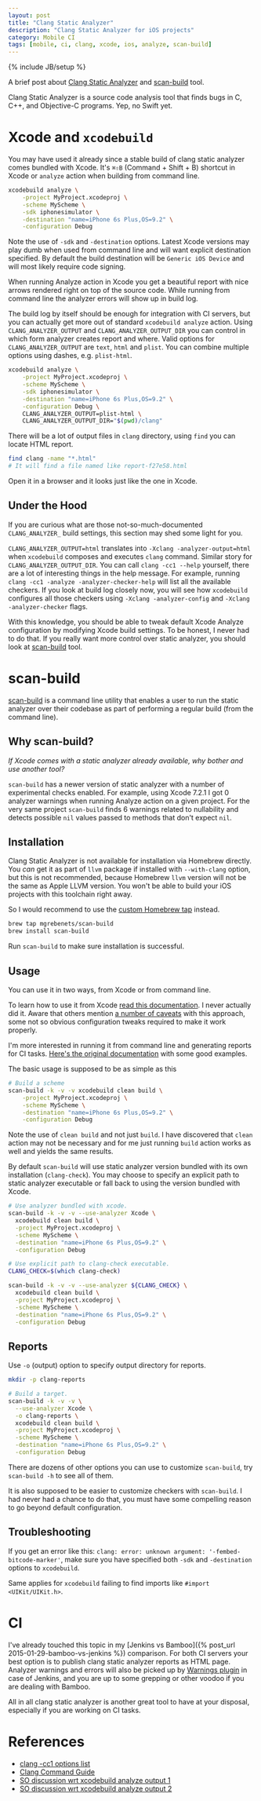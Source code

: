 ```yaml
---
layout: post
title: "Clang Static Analyzer"
description: "Clang Static Analyzer for iOS projects"
category: Mobile CI
tags: [mobile, ci, clang, xcode, ios, analyze, scan-build]
---
```

{% include JB/setup %}

A brief post about [Clang Static Analyzer](http://clang-analyzer.llvm.org/) and [scan-build](http://clang-analyzer.llvm.org/scan-build.html) tool.

<!--more-->

Clang Static Analyzer is a source code analysis tool that finds bugs in C, C++, and Objective-C programs. Yep, no Swift yet.

# Xcode and `xcodebuild`

You may have used it already since a stable build of clang static analyzer comes bundled with Xcode. It's `⌘⇧B` (Command + Shift + B) shortcut in Xcode or `analyze` action when building from command line.

```bash
xcodebuild analyze \
    -project MyProject.xcodeproj \
    -scheme MyScheme \
    -sdk iphonesimulator \
    -destination "name=iPhone 6s Plus,OS=9.2" \
    -configuration Debug
```

Note the use of `-sdk` and `-destination` options. Latest Xcode versions may play dumb when used from command line and will want explicit destination specified. By default the build destination will be `Generic iOS Device` and will most likely require code signing.

When running Analyze action in Xcode you get a beautiful report with nice arrows rendered right on top of the source code.
While running from command line the analyzer errors will show up in build log.

The build log by itself should be enough for integration with CI servers, but you can actually get more out of standard `xcodebuild analyze` action. Using `CLANG_ANALYZER_OUTPUT` and `CLANG_ANALYZER_OUTPUT_DIR` you can control in which form analyzer creates report and where. Valid options for `CLANG_ANALYZER_OUTPUT` are `text`, `html` and `plist`. You can combine multiple options using dashes, e.g. `plist-html`.

```bash
xcodebuild analyze \
    -project MyProject.xcodeproj \
    -scheme MyScheme \
    -sdk iphonesimulator \
    -destination "name=iPhone 6s Plus,OS=9.2" \
    -configuration Debug \
    CLANG_ANALYZER_OUTPUT=plist-html \
    CLANG_ANALYZER_OUTPUT_DIR="$(pwd)/clang"
```

There will be a lot of output files in `clang` directory, using `find` you can locate HTML report.

```bash
find clang -name "*.html"
# It will find a file named like report-f27e58.html
```

Open it in a browser and it looks just like the one in Xcode.

## Under the Hood

If you are curious what are those not-so-much-documented `CLANG_ANALYZER_` build settings, this section may shed some light for you.

`CLANG_ANALYZER_OUTPUT=html` translates into `-Xclang -analyzer-output=html` when `xcodebuild` composes and executes `clang` command. Similar story for `CLANG_ANALYZER_OUTPUT_DIR`. You can call `clang -cc1 --help` yourself, there are a lot of interesting things in the help message. For example, running `clang -cc1 -analyze -analyzer-checker-help` will list all the available checkers. If you look at build log closely now, you will see how `xcodebuild` configures all those checkers using `-Xclang -analyzer-config` and `-Xclang -analyzer-checker` flags.

With this knowledge, you should be able to tweak default Xcode Analyze configuration by modifying Xcode build settings. To be honest, I never had to do that. If you really want more control over static analyzer, you should look at [scan-build](http://clang-analyzer.llvm.org/scan-build.html) tool.

# scan-build

[scan-build](http://clang-analyzer.llvm.org/scan-build.html) is a command line utility that enables a user to run the static analyzer over their codebase as part of performing a regular build (from the command line).

## Why scan-build?

_If Xcode comes with a static analyzer already available, why bother and use another tool?_

`scan-build` has a newer version of static analyzer with a number of experimental checks enabled. For example, using Xcode 7.2.1 I got 0 analyzer warnings when running Analyze action on a given project. For the very same project `scan-build` finds 6 warnings related to nullability and detects possible `nil` values passed to methods that don't expect `nil`.

## Installation

Clang Static Analyzer is not available for installation via Homebrew directly. You _can_ get it as part of `llvm` package if installed with `--with-clang` option, but this is not recommended, because Homebrew `llvm` version will not be the same as Apple LLVM version. You won't be able to build your iOS projects with this toolchain right away.

So I would recommend to use the [custom Homebrew tap](https://github.com/mgrebenets/homebrew-scan-build) instead.

```bash
brew tap mgrebenets/scan-build
brew install scan-build
```

Run `scan-build` to make sure installation is successful.

## Usage

You can use it in two ways, from Xcode or from command line.

To learn how to use it from Xcode [read this documentation](http://clang-analyzer.llvm.org/xcode.html). I never actually did it. Aware that others mention [a number of caveats](http://loufranco.com/blog/xcode-better-build-and-analyze) with this approach, some not so obvious configuration tweaks required to make it work properly.

I'm more interested in running it from command line and generating reports for CI tasks. [Here's the original documentation](http://clang-analyzer.llvm.org/scan-build.html) with some good examples.

The basic usage is supposed to be as simple as this

```bash
# Build a scheme
scan-build -k -v -v xcodebuild clean build \
    -project MyProject.xcodeproj \
    -scheme MyScheme \
    -destination "name=iPhone 6s Plus,OS=9.2" \
    -configuration Debug
```

Note the use of `clean build` and not just `build`. I have discovered that `clean` action may not be necessary and for me just running `build` action works as well and yields the same results.

By default `scan-build` will use static analyzer version bundled with its own installation (`clang-check`). You may choose to specify an explicit path to static analyzer executable or fall back to using the version bundled with Xcode.

```bash
# Use analyzer bundled with xcode.
scan-build -k -v -v --use-analyzer Xcode \
  xcodebuild clean build \
  -project MyProject.xcodeproj \
  -scheme MyScheme \
  -destination "name=iPhone 6s Plus,OS=9.2" \
  -configuration Debug

# Use explicit path to clang-check executable.
CLANG_CHECK=$(which clang-check)

scan-build -k -v -v --use-analyzer ${CLANG_CHECK} \
  xcodebuild clean build \
  -project MyProject.xcodeproj \
  -scheme MyScheme \
  -destination "name=iPhone 6s Plus,OS=9.2" \
  -configuration Debug
```

## Reports

Use `-o` (output) option to specify output directory for reports.

```bash
mkdir -p clang-reports

# Build a target.
scan-build -k -v -v \
  --use-analyzer Xcode \
  -o clang-reports \
  xcodebuild clean build \
  -project MyProject.xcodeproj \
  -scheme MyScheme \
  -destination "name=iPhone 6s Plus,OS=9.2" \
  -configuration Debug
```

There are dozens of other options you can use to customize `scan-build`, try `scan-build -h` to see all of them.

It is also supposed to be easier to customize checkers with `scan-build`. I had never had a chance to do that, you must have some compelling reason to go beyond default configuration.

## Troubleshooting

If you get an error like this: `clang: error: unknown argument: '-fembed-bitcode-marker'`, make sure you have specified both `-sdk` and `-destination` options to `xcodebuild`.

Same applies for `xcodebuild` failing to find imports like `#import <UIKit/UIKit.h>`.

# CI

I've already touched this topic in my [Jenkins vs Bamboo]({% post_url 2015-01-29-bamboo-vs-jenkins %}) comparison. For both CI servers your best option is to publish clang static analyzer reports as HTML page. Analyzer warnings and errors will also be picked up by [Warnings plugin](https://wiki.jenkins-ci.org/display/JENKINS/Warnings+Plugin) in case of Jenkins, and you are up to some grepping or other voodoo if you are dealing with Bamboo.

All in all clang static analyzer is another great tool to have at your disposal, especially if you are working on CI tasks.

# References

- [clang -cc1 options list](https://gist.github.com/masuidrive/5231110)
- [Clang Command Guide](http://clang.llvm.org/docs/CommandGuide/clang.html)
- [SO discussion wrt xcodebuild analyze output 1](http://stackoverflow.com/questions/14277773/getting-html-output-from-xcodes-built-in-static-analysis)
- [SO discussion wrt xcodebuild analyze output 2](http://stackoverflow.com/questions/22371789/how-to-make-the-clang-static-analyzer-output-its-working-from-command-line)
